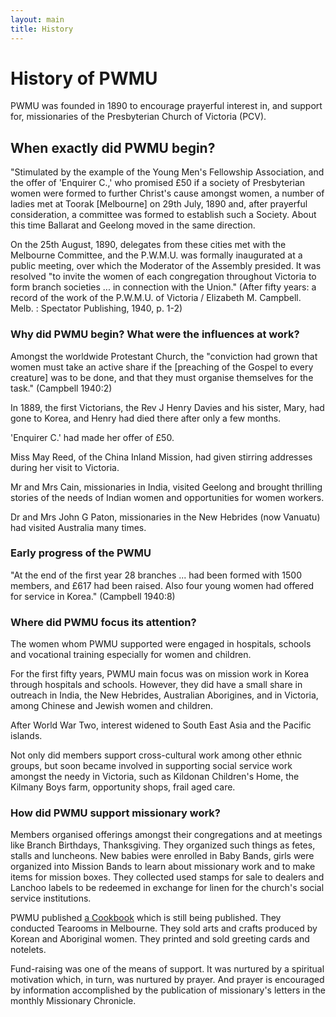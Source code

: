 ```yaml
---
layout: main
title: History
---
```

# History of PWMU

PWMU was founded in 1890 to encourage prayerful interest in, and support for, missionaries of the Presbyterian Church of Victoria (PCV).	

## When exactly did PWMU begin?

"Stimulated by the example of the Young Men's Fellowship Association, and the offer of 'Enquirer C.,' who promised &pound;50 if a society of Presbyterian women were formed to further Christ's cause amongst women, a number of ladies met at Toorak [Melbourne] on 29th July, 1890 and, after prayerful consideration, a committee was formed to establish such a Society. About this time Ballarat and Geelong moved in the same direction.

On the 25th August, 1890, delegates from these cities met with the Melbourne Committee, and the P.W.M.U. was formally inaugurated at a public meeting, over which the Moderator of the Assembly presided. It was resolved "to invite the women of each congregation throughout Victoria to form branch societies ... in connection with the Union." (After fifty years: a record of the work of the P.W.M.U. of Victoria / Elizabeth M. Campbell. Melb. : Spectator Publishing, 1940, p. 1-2)

### Why did PWMU begin? What were the influences at work?

Amongst the worldwide Protestant Church, the "conviction had grown that women must take an active share if the [preaching of the Gospel to every creature] was to be done, and that they must organise themselves for the task." (Campbell 1940:2)

In 1889, the first Victorians, the Rev J Henry Davies and his sister, Mary, had gone to Korea, and Henry had died there after only a few months.

'Enquirer C.' had made her offer of &pound;50.

Miss May Reed, of the China Inland Mission, had given stirring addresses during her visit to Victoria.

Mr and Mrs Cain, missionaries in India, visited Geelong and brought thrilling stories of the needs of Indian women and opportunities for women workers.

Dr and Mrs John G Paton, missionaries in the New Hebrides (now Vanuatu) had visited Australia many times.

### Early progress of the PWMU

"At the end of the first year 28 branches ... had been formed with 1500 members, and &pound;617 had been raised. Also four young women had offered for service in Korea." (Campbell 1940:8)

### Where did PWMU focus its attention?

The women whom PWMU supported were engaged in hospitals, schools and vocational training especially for women and children.

For the first fifty years, PWMU main focus was on mission work in Korea through hospitals and schools. However, they did have a small share in outreach in India, the New Hebrides, Australian Aborigines, and in Victoria, among Chinese and Jewish women and children.

After World War Two, interest widened to South East Asia and the Pacific islands.

Not only did members support cross-cultural work among other ethnic groups, but soon became involved in supporting social service work amongst the needy in Victoria, such as Kildonan Children's Home, the Kilmany Boys farm, opportunity shops, frail aged care.

### How did PWMU support missionary work?

Members organised offerings amongst their congregations and at meetings like Branch Birthdays, Thanksgiving. They organized such things as fetes, stalls and luncheons. New babies were enrolled in Baby Bands, girls were organized into Mission Bands to learn about missionary work and to make items for mission boxes. They collected used stamps for sale to dealers and Lanchoo labels to be redeemed in exchange for linen for the church's social service institutions.

PWMU published <a href="Cookbook.html">a Cookbook</a> which is still being published. They conducted Tearooms in Melbourne. They sold arts and crafts produced by Korean and Aboriginal women. They printed and sold greeting cards and notelets.

Fund-raising was one of the means of support. It was nurtured by a spiritual motivation which, in turn, was nurtured by prayer. And prayer is encouraged by information accomplished by the publication of missionary's letters in the monthly Missionary Chronicle.
